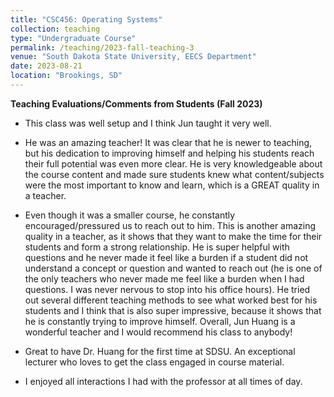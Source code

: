 ```yaml
---
title: "CSC456: Operating Systems"
collection: teaching
type: "Undergraduate Course"
permalink: /teaching/2023-fall-teaching-3
venue: "South Dakota State University, EECS Department"
date: 2023-08-21
location: "Brookings, SD"
---
```


**Teaching Evaluations/Comments from Students (Fall 2023)**

- This class was well setup and I think Jun taught it very well.

- He was an amazing teacher! It was clear that he is newer to teaching, but his dedication to improving himself and helping his students reach their full potential was even more clear. He is
very knowledgeable about the course content and made sure students knew what content/subjects were the most important to know and learn, which is a GREAT quality in a teacher.

- Even though it was a smaller course, he constantly encouraged/pressured us to reach out to him. This is another amazing quality in a teacher, as it shows that they want to make the time
for their students and form a strong relationship. He is super helpful with questions and he never made it feel like a burden if a student did not understand a concept or question and
wanted to reach out (he is one of the only teachers who never made me feel like a burden when I had questions. I was never nervous to stop into his office hours). He tried out several
different teaching methods to see what worked best for his students and I think that is also super impressive, because it shows that he is constantly trying to improve himself. Overall, Jun
Huang is a wonderful teacher and I would recommend his class to anybody!

- Great to have Dr. Huang for the first time at SDSU. An exceptional lecturer who loves to get the class engaged in course material.

- I enjoyed all interactions I had with the professor at all times of day.


 <!-- [Slides](https://codex.cs.yale.edu/avi/os-book/OS10/slide-dir/index.html) -->

 <!-- [eBook](https://os.ecci.ucr.ac.cr/slides/Abraham-Silberschatz-Operating-System-Concepts-10th-2018.pdf) -->
